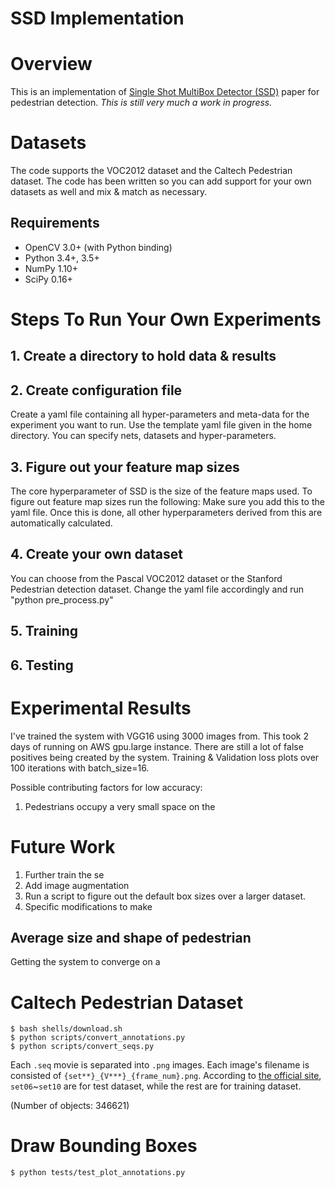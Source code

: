 SSD Implementation 
==============

# Overview

This is an implementation of [Single Shot MultiBox Detector (SSD)](https://arxiv.org/abs/1512.02325)
paper for pedestrian detection. *This is still very much a work in progress.*

# Datasets

The code supports the VOC2012 dataset and the Caltech Pedestrian
dataset. 
The code has been written so you can add  support for your own
datasets as well and mix & match as necessary. 

## Requirements

- OpenCV 3.0+ (with Python binding)
- Python 3.4+, 3.5+
- NumPy 1.10+
- SciPy 0.16+

# Steps To Run Your Own Experiments

## 1. Create a directory to hold data & results

## 2. Create configuration file
Create a yaml file containing all hyper-parameters and meta-data for the experiment you want to run. Use the template yaml file given in the home directory. You can specify nets, datasets and hyper-parameters.

## 3. Figure out your feature map sizes
The core hyperparameter of SSD is the size of the feature maps used. To figure out feature map sizes run the following:
Make sure you add this to the yaml file. 
Once this is done, all other hyperparameters derived from this are automatically calculated. 

## 4. Create your own dataset
You can choose from the Pascal VOC2012 dataset or the Stanford Pedestrian detection dataset. Change the yaml file accordingly and run "python pre_process.py"

## 5. Training 


## 6. Testing 



# Experimental Results
I've trained the system with VGG16 using 3000 images from. This took 2 days of running on AWS gpu.large instance. There are still a lot of false positives being created by the system. 
Training & Validation loss plots over 100 iterations with batch_size=16. 

Possible contributing factors for low accuracy:
1. Pedestrians occupy a very small space on the 

# Future Work
1. Further train the se
2. Add image augmentation
3. Run a script to figure out the default box sizes over a larger dataset.
4. Specific modifications to make 

## Average size and shape of pedestrian
Getting the system to converge on a 

# Caltech Pedestrian Dataset

```
$ bash shells/download.sh
$ python scripts/convert_annotations.py
$ python scripts/convert_seqs.py
```

Each `.seq` movie is separated into `.png` images. Each image's filename is consisted of `{set**}_{V***}_{frame_num}.png`. According to [the official site](http://www.vision.caltech.edu/Image_Datasets/CaltechPedestrians/), `set06`~`set10` are for test dataset, while the rest are for training dataset.

(Number of objects: 346621)

# Draw Bounding Boxes

```
$ python tests/test_plot_annotations.py
```
